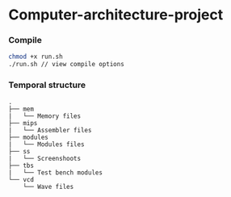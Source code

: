# Computer-architecture-project

### Compile

```bash
chmod +x run.sh
./run.sh // view compile options
```

### Temporal structure
```
.
├── mem
|   └── Memory files
├── mips
|   └── Assembler files
├── modules
|   └── Modules files
├── ss
|   └── Screenshoots
├── tbs
|   └── Test bench modules
└── vcd
    └── Wave files
```
